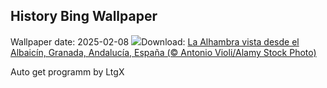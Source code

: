 ## History Bing Wallpaper
Wallpaper date: 2025-02-08
![](https://www.bing.com/th?id=OHR.PremiosGoya_ES-ES9389747120_UHD.jpg&w=1000)Download: [La Alhambra vista desde el Albaicín, Granada, Andalucía, España (© Antonio Violi/Alamy Stock Photo)](https://www.bing.com/th?id=OHR.PremiosGoya_ES-ES9389747120_UHD.jpg)

Auto get programm by LtgX
